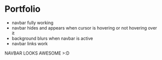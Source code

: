 # Portfolio

-   navbar fully working
-   navbar hides and appears when cursor is
    hovering or not hovering over it
-   background blurs when navbar is active
-   navbar links work

NAVBAR LOOKS AWESOME >:D